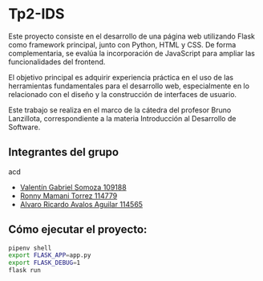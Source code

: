 # Tp2-IDS
Este proyecto consiste en el desarrollo de una página web utilizando Flask como framework principal, junto con Python, HTML y CSS. De forma complementaria, se evalúa la incorporación de JavaScript para ampliar las funcionalidades del frontend.

El objetivo principal es adquirir experiencia práctica en el uso de las herramientas fundamentales para el desarrollo web, especialmente en lo relacionado con el diseño y la construcción de interfaces de usuario.

Este trabajo se realiza en el marco de la cátedra del profesor Bruno Lanzillota, correspondiente a la materia Introducción al Desarrollo de Software.

## Integrantes del grupo
acd

- [Valentín Gabriel Somoza 109188](https://github.com/ValentinSomoza)
- [Ronny Mamani Torrez 114779](https://github.com/MTRony)
- [Alvaro Ricardo Avalos Aguilar 114565](https://github.com/Alvaro17-max)

## Cómo ejecutar el proyecto:

```bash
pipenv shell
export FLASK_APP=app.py
export FLASK_DEBUG=1
flask run